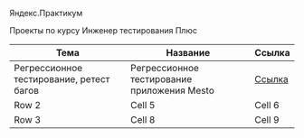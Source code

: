 Яндекс.Практикум 

Проекты по курсу Инженер тестирования Плюс

| Тема | Название | Ссылка |
|----------|----------|----------|
| Регрессионное тестирование, ретест багов   | Регрессионное тестирование приложения Mesto | [Ссылка](https://docs.google.com/document/d/13-8HTa-6Qz0kMlxQIJuW-10SeuNscCLdVX2QCnqnNzA/edit )  |
| Row 2    | Cell 5   | Cell 6   |
| Row 3    | Cell 8   | Cell 9   |
